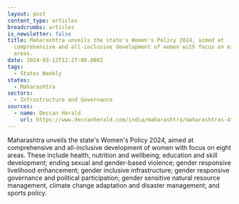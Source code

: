 ```yaml
---
layout: post
content_type: articles
breadcrumbs: articles
is_newsletter: false
title: Maharashtra unveils the state's Women's Policy 2024, aimed at
  comprehensive and all-inclusive development of women with focus on eight
  areas.
date: 2024-03-13T12:27:00.000Z
tags:
  - States Weekly
states:
  - Maharashtra
sectors:
  - Infrastructure and Governance
sources:
  - name: Deccan Herald
    url: https://www.deccanherald.com/india/maharashtra/maharashtras-4th-womens-policy-unveiled-three-level-committees-to-monitor-implementation-2928213
---
```

Maharashtra unveils the state's Women's Policy 2024, aimed at comprehensive and all-inclusive development of women with focus on eight areas. These include health, nutrition and wellbeing; education and skill development; ending sexual and gender-based violence; gender responsive livelihood enhancement; gender inclusive infrastructure; gender responsive governance and political participation; gender sensitive natural resource management, climate change adaptation and disaster management; and sports policy.
